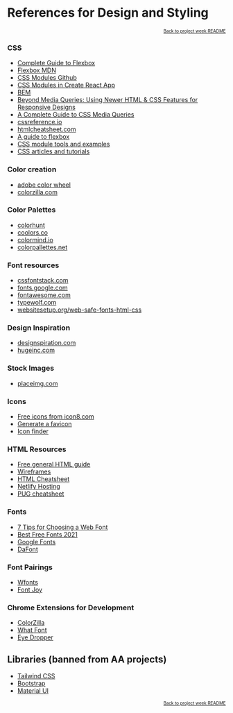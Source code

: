 # References for Design and Styling

<p align="right" style="font-size:10px">
  <a href="../README.md">Back to project week README</a>
</p>

### CSS

- [Complete Guide to Flexbox][flexbox-csstricks]
- [Flexbox MDN][flexbox-mdn]
- [CSS Modules Github][css-modules-github]
- [CSS Modules in Create React App][css-modules-cra]
- [BEM][bem]
- [Beyond Media Queries: Using Newer HTML & CSS Features for Responsive Designs][newer-html-css-features]
- [A Complete Guide to CSS Media Queries][complete-guide-to-media-queries]
- [cssreference.io](https://cssreference.io)
- [htmlcheatsheet.com](https://htmlcheatsheet.com/css/)
- [A guide to flexbox](https://css-tricks.com/snippets/css/a-guide-to-flexbox/)
- [CSS module tools and examples](https://purecss.io/)
- [CSS articles and tutorials](https://css-tricks.com/)

### Color creation

- [adobe color wheel](https://color.adobe.com/create/color-wheel)
- [colorzilla.com](https://www.colorzilla.com/)

### Color Palettes

- [colorhunt][colorhunt]
- [coolors.co][coolors.co]
- [colormind.io][colormind.io]
- [colorpallettes.net][colorpallettes.net]

### Font resources

- [cssfontstack.com](https://www.cssfontstack.com/)
- [fonts.google.com](https://fonts.google.com/)
- [fontawesome.com](https://fontawesome.com/)
- [typewolf.com](https://www.typewolf.com/)
- [websitesetup.org/web-safe-fonts-html-css](https://websitesetup.org/web-safe-fonts-html-css/)

### Design Inspiration

- [designspiration.com](https://www.designspiration.com/)
- [hugeinc.com](https://www.hugeinc.com/us/)

### Stock Images

- [placeimg.com](https://placeimg.com/)

### Icons

- [Free icons from icon8.com](https://icons8.com/)
- [Generate a favicon](https://favicon.io/)
- [Icon finder](https://www.iconfinder.com/)

### HTML Resources

- [Free general HTML guide](https://htmlreference.io/)
- [Wireframes](https://wireframe.cc/)
- [HTML Cheatsheet](https://htmlcheatsheet.com/)
- [Netlify Hosting](https://www.netlify.com/)
- [PUG cheatsheet](https://devhints.io/pug)

### Fonts

- [7 Tips for Choosing a Web Font][7-tips-web-font]
- [Best Free Fonts 2021][best-free-fonts-2021]
- [Google Fonts][google-fonts]
- [DaFont][dafont]

### Font Pairings

- [Wfonts][wfonts]
- [Font Joy][fontjoy]

### Chrome Extensions for Development

- [ColorZilla][colorzilla]
- [What Font][what-font]
- [Eye Dropper][eye-dropper]

## Libraries (banned from AA projects)

- [Tailwind CSS](https://tailwindcss.com/)
- [Bootstrap](https://getbootstrap.com/)
- [Material UI](https://mui.com/)

<p align="right" style="font-size:10px">
  <a href="../README.md">Back to project week README</a>
</p>

[flexbox-mdn]: https://developer.mozilla.org/en-US/docs/Web/CSS/CSS_Flexible_Box_Layout/Basic_Concepts_of_Flexbox
[flexbox-csstricks]: https://css-tricks.com/snippets/css/a-guide-to-flexbox/
[css-modules-cra]: https://create-react-app.dev/docs/adding-a-css-modules-stylesheet/
[css-modules-github]: https://github.com/css-modules/css-modules
[quill]: https://www.npmjs.com/package/quill
[draftjs]: https://draftjs.org/
[storybook]: https://storybook.js.org/
[best-free-fonts-2021]: https://www.awwwards.com/best-free-fonts.html

<!-- color pallets -->

[colorhunt]: https://colorhunt.co/
[coolors.co]: https://coolors.co/
[colormind.io]: http://colormind.io/
[colorpallettes.net]: https://colorpalettes.net/

<!-- color creator -->

[colorzilla]: https://chrome.google.com/webstore/detail/colorzilla/bhlhnicpbhignbdhedgjhgdocnmhomnp?hl=en

<!-- tools -->

[what-font]: https://chrome.google.com/webstore/detail/whatfont/jabopobgcpjmedljpbcaablpmlmfcogm?hl=en
[eye-dropper]: https://chrome.google.com/webstore/detail/eye-dropper/hmdcmlfkchdmnmnmheododdhjedfccka?hl=en

<!-- css -->

[bem]: http://getbem.com/introduction/
[newer-html-css-features]: https://css-tricks.com/beyond-media-queries-using-newer-html-css-features-for-responsive-designs/
[complete-guide-to-media-queries]: https://css-tricks.com/a-complete-guide-to-css-media-queries/

<!-- fonts -->

[google-fonts]: https://fonts.google.com/
[wfonts]: https://wfonts.com
[fontjoy]: http://fontjoy.com
[7-tips-web-font]: https://designshack.net/articles/typography/7-tips-for-choosing-the-best-web-font-for-your-design/
[dafont]: https://www.dafont.com/
